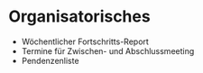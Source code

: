 # Organisatorisches

- Wöchentlicher Fortschritts-Report
- Termine für Zwischen- und Abschlussmeeting
- Pendenzenliste
